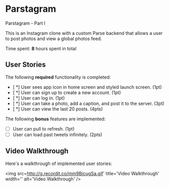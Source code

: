 # Parstagram
Parstagram - Part I

This is an Instagram clone with a custom Parse backend that allows a user to post photos and view a global photos feed.

Time spent: **8** hours spent in total

## User Stories

The following **required** functionality is completed:

- [ *] User sees app icon in home screen and styled launch screen. (1pt)
- [ *] User can sign up to create a new account. (1pt)
- [ *] User can log in. (1pt)
- [ *] User can take a photo, add a caption, and post it to the server. (3pt)
- [ *] User can view the last 20 posts. (4pts)

The following **bonus** features are implemented:

- [ ] User can pull to refresh. (1pt)
- [ ] User can load past tweets infinitely. (2pts)

## Video Walkthrough

Here's a walkthrough of implemented user stories:

<img src=http://g.recordit.co/mm9BicugSa.gif' title='Video Walkthrough' width='' alt='Video Walkthrough' />
